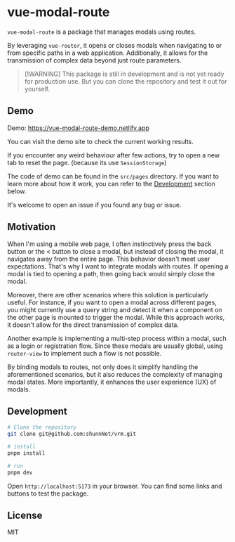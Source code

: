 # vue-modal-route
`vue-modal-route` is a package that manages modals using routes. 

By leveraging `vue-router`, it opens or closes modals when navigating to or from specific paths in a web application. Additionally, it allows for the transmission of complex data beyond just route parameters.

> [!WARNING] This package is still in development and is not yet ready for production use. But you can clone the repository and test it out for yourself.

## Demo
Demo: https://vue-modal-route-demo.netlify.app

You can visit the demo site to check the current working results. 

If you encounter any weird behaviour after few actions, try to open a new tab to reset the page. (because its use `SessionStorage`)

The code of demo can be found in the `src/pages` directory. If you want to learn more about how it work, you can refer to the [Development](#development) section below. 

It's welcome to open an issue if you found any bug or issue.

## Motivation
When I'm using a mobile web page, I often instinctively press the back button or the < button to close a modal, but instead of closing the modal, it navigates away from the entire page. This behavior doesn't meet user expectations. That's why I want to integrate modals with routes. If opening a modal is tied to opening a path, then going back would simply close the modal.

Moreover, there are other scenarios where this solution is particularly useful. For instance, if you want to open a modal across different pages, you might currently use a query string and detect it when a component on the other page is mounted to trigger the modal. While this approach works, it doesn't allow for the direct transmission of complex data. 

Another example is implementing a multi-step process within a modal, such as a login or registration flow. Since these modals are usually global, using `router-view` to implement such a flow is not possible. 

By binding modals to routes, not only does it simplify handling the aforementioned scenarios, but it also reduces the complexity of managing modal states. More importantly, it enhances the user experience (UX) of modals.

## Development

```bash
# Clone the repository
git clone git@github.com:shunnNet/vrm.git

# install
pnpm install

# run
pnpm dev
```

Open `http://localhost:5173` in your browser. You can find some links and buttons to test the package.

## License
MIT

